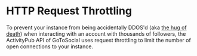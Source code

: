 # HTTP Request Throttling

To prevent your instance from being accidentally DDOS'd (aka [the hug of death](https://en.wikipedia.org/wiki/Slashdot_effect)) when interacting with an account with thousands of followers, the ActivityPub API of GoToSocial uses request throttling to limit the number of open connections to your instance.
